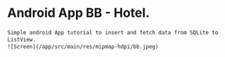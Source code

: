 # Android App BB - Hotel.
    Simple android App tutorial to insert and fetch data from SQLite to ListView.
    ![Screen](/app/src/main/res/mipmap-hdpi/bb.jpeg)
